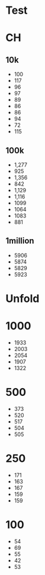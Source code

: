 # Test

# CH

## 10k
* 100
* 117
* 96
* 97
* 89
* 86
* 86
* 94
* 72
* 115

## 100k
* 1,277
* 925
* 1,356
* 842
* 1,129
* 1,116
* 1099
* 1064
* 1083
* 881

## 1million
* 5906
* 5874
* 5829
* 5923

# Unfold

# 1000

* 1933
* 2003
* 2054
* 1907
* 1322

# 500
* 373
* 520
* 517
* 504
* 505

# 250
* 171
* 163
* 167
* 159
* 159

# 100
* 54
* 69
* 55
* 42
* 53